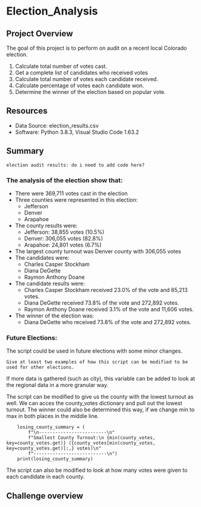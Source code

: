 # Election_Analysis

## Project Overview
The goal of this project is to perform on audit on a recent local Colorado election.

1. Calculate total number of votes cast.
2. Get a complete list of candidates who received votes
3. Calculate total number of votes each candidate received.
4. Calculate percentage of votes each candidate won.
5. Determine the winner of the election based on popular vote.

## Resources
- Data Source: election_results.csv
- Software: Python 3.8.3, Visual Studio Code 1.63.2

## Summary
```
election audit results: do i need to add code here?
```

### The analysis of the election show that:
- There were 369,711 votes cast in the election
- Three counties were represented in this election:
  - Jefferson
  - Denver
  - Arapahoe
- The county results were:
  - Jefferson: 38,855 votes (10.5%)
  - Denver: 306,055 votes (82.8%)
  - Arapahoe: 24,801 votes (6.7%)
- The largest county turnout was Denver county with 306,055 votes
- The candidates were:
  - Charles Casper Stockham
  - Diana DeGette
  - Raymon Anthony Doane
- The candidate results were:
  - Charles Casper Stockham received 23.0% of the vote and 85,213 votes.
  - Diana DeGette received 73.8% of the vote and 272,892 votes.
  - Raymon Anthony Doane received 3.1% of the vote and 11,606 votes.
- The winner of the election was:
  - Diana DeGette who received 73.8% of the vote and 272,892 votes.
### Future Elections:
The script could be used in future elections with some minor changes.
```
Give at least two examples of how this script can be modified to be used for other elections.
```
If more data is gathered (such as city), this variable can be added to look at the regional data in a more granular way.

The script can be modified to give us the county with the lowest turnout as well. We can acces the county_votes dictionary and pull out the lowest turnout. The winner could also be determined this way, if we change min to max in both places in the middle line.

```
    losing_county_summary = (
        f"\n-------------------------\n"
        f"Smallest County Turnout:\n {min(county_votes, key=county_votes.get)} ({county_votes[min(county_votes, key=county_votes.get)]:,} votes)\n"
        f"---------------------------\n")
    print(losing_county_summary)

```

The script can also be modified to look at how many votes were given to each candidate in each county.

## Challenge overview


